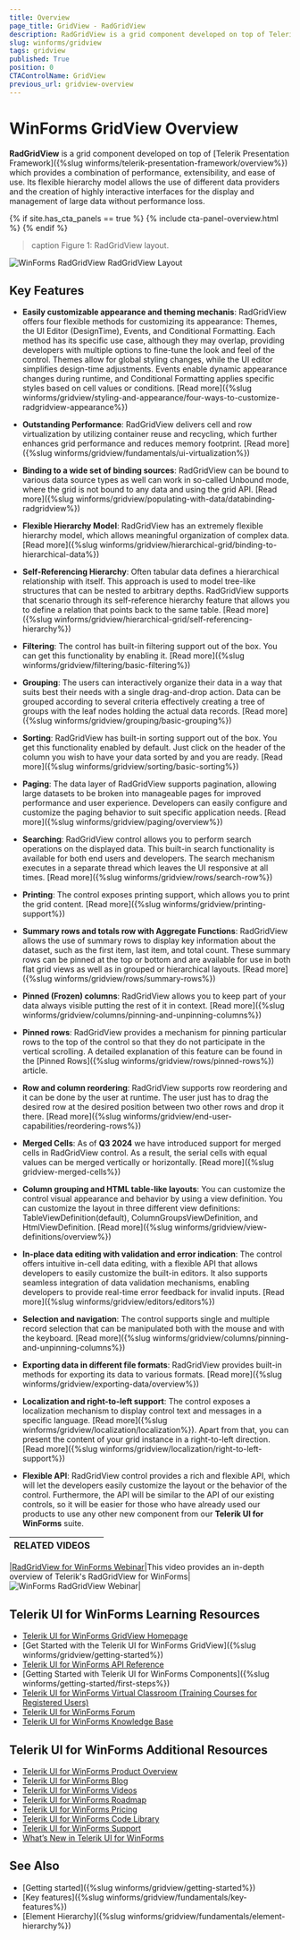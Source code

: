 ```yaml
---
title: Overview
page_title: GridView - RadGridView
description: RadGridView is a grid component developed on top of Telerik Presentation Framework which provides a combination of performance, extensibility, and ease of use.
slug: winforms/gridview
tags: gridview
published: True
position: 0
CTAControlName: GridView
previous_url: gridview-overview
---
```


# WinForms GridView Overview

__RadGridView__ is a grid component developed on top of [Telerik Presentation Framework]({%slug winforms/telerik-presentation-framework/overview%}) which provides a combination of performance, extensibility, and ease of use. Its flexible hierarchy model allows the use of different data providers and the creation of highly interactive interfaces for the display and management of large data without performance loss.

{% if site.has_cta_panels == true %}
{% include cta-panel-overview.html %}
{% endif %}

>caption Figure 1: RadGridView layout. 

![WinForms RadGridView RadGridView Layout](images/gridview-overview001.png)

## Key Features

* __Easily customizable appearance and theming mechanis__: RadGridView offers four flexible methods for customizing its appearance: Themes, the UI Editor (DesignTime), Events, and Conditional Formatting. Each method has its specific use case, although they may overlap, providing developers with multiple options to fine-tune the look and feel of the control. Themes allow for global styling changes, while the UI editor simplifies design-time adjustments. Events enable dynamic appearance changes during runtime, and Conditional Formatting applies specific styles based on cell values or conditions. [Read more]({%slug winforms/gridview/styling-and-appearance/four-ways-to-customize-radgridview-appearance%})

* __Outstanding Performance__: RadGridView delivers cell and row virtualization by utilizing container reuse and recycling, which further enhances grid performance and reduces memory footprint. [Read more]({%slug winforms/gridview/fundamentals/ui-virtualization%})

* __Binding to a wide set of binding sources__: RadGridView can be bound to various data source types as well can work in so-called Unbound mode, where the grid is not bound to any data and using the grid API.  [Read more]({%slug winforms/gridview/populating-with-data/databinding-radgridview%})

* __Flexible Hierarchy Model__: RadGridView has an extremely flexible hierarchy model, which allows meaningful organization of complex data. [Read more]({%slug winforms/gridview/hierarchical-grid/binding-to-hierarchical-data%})

* __Self-Referencing Hierarchy__: Often tabular data defines a hierarchical relationship with itself. This approach is used to model tree-like structures that can be nested to arbitrary depths. RadGridView supports that scenario through its self-reference hierarchy feature that allows you to define a relation that points back to the same table. [Read more]({%slug winforms/gridview/hierarchical-grid/self-referencing-hierarchy%})

* __Filtering__: The control has built-in filtering support out of the box. You can get this functionality by enabling it. [Read more]({%slug winforms/gridview/filtering/basic-filtering%})

* __Grouping__: The users can interactively organize their data in a way that suits best their needs with a single drag-and-drop action. Data can be grouped according to several criteria effectively creating a tree of groups with the leaf nodes holding the actual data records. [Read more]({%slug winforms/gridview/grouping/basic-grouping%})

* __Sorting__: RadGridView has built-in sorting support out of the box. You get this functionality enabled by default. Just click on the header of the column you wish to have your data sorted by and you are ready.  [Read more]({%slug winforms/gridview/sorting/basic-sorting%})

* __Paging__: The data layer of RadGridView supports pagination, allowing large datasets to be broken into manageable pages for improved performance and user experience. Developers can easily configure and customize the paging behavior to suit specific application needs. [Read more]({%slug winforms/gridview/paging/overview%})

* __Searching__: RadGridView control allows you to perform search operations on the displayed data. This built-in search functionality is available for both end users and developers. The search mechanism executes in a separate thread which leaves the UI responsive at all times. [Read more]({%slug winforms/gridview/rows/search-row%})

* __Printing__: The control exposes printing support, which allows you to print the grid content. [Read more]({%slug winforms/gridview/printing-support%})

* __Summary rows and totals row with Aggregate Functions__: RadGridView allows the use of summary rows to display key information about the dataset, such as the first item, last item, and total count. These summary rows can be pinned at the top or bottom and are available for use in both flat grid views as well as in grouped or hierarchical layouts. [Read more]({%slug winforms/gridview/rows/summary-rows%})

* __Pinned (Frozen) columns__: RadGridView allows you to keep part of your data always visible putting the rest of it in context. [Read more]({%slug winforms/gridview/columns/pinning-and-unpinning-columns%})

* __Pinned rows__: RadGridView provides a mechanism for pinning particular rows to the top of the control so that they do not participate in the vertical scrolling. A detailed explanation of this feature can be found in the [Pinned Rows]({%slug winforms/gridview/rows/pinned-rows%}) article.

* __Row and column reordering__: RadGridView supports row reordering and it can be done by the user at runtime. The user just has to drag the desired row at the desired position between two other rows and drop it there. [Read more]({%slug winforms/gridview/end-user-capabilities/reordering-rows%})

* __Merged Cells__: As of __Q3 2024__ we have introduced support for merged cells in RadGridView control. As a result, the serial cells with equal values can be merged vertically or horizontally. [Read more]({%slug gridview-merged-cells%})

* __Column grouping and HTML table-like layouts__: You can customize the control visual appearance and behavior by using a view definition. You can customize the layout in three different view definitions: TableViewDefinition(default), ColumnGroupsViewDefinition, and HtmlViewDefinition. [Read more]({%slug winforms/gridview/view-definitions/overview%})

* __In-place data editing with validation and error indication__: The control offers intuitive in-cell data editing, with a flexible API that allows developers to easily customize the built-in editors. It also supports seamless integration of data validation mechanisms, enabling developers to provide real-time error feedback for invalid inputs. [Read more]({%slug winforms/gridview/editors/editors%})

* __Selection and navigation__: The control supports single and multiple record selection that can be manipulated both with the mouse and with the keyboard. [Read more]({%slug winforms/gridview/columns/pinning-and-unpinning-columns%})

* __Exporting data in different file formats__: RadGridView provides built-in methods for exporting its data to various formats. [Read more]({%slug winforms/gridview/exporting-data/overview%})

* __Localization and right-to-left support__: The control exposes a localization mechanism to display control text and messages in a specific language. [Read more]({%slug winforms/gridview/localization/localization%}). Apart from that, you can present the content of your grid instance in a right-to-left direction. [Read more]({%slug winforms/gridview/localization/right-to-left-support%})

* __Flexible API__: RadGridView control provides a rich and flexible API, which will let the developers easily customize the layout or the behavior of the control. Furthermore, the API will be similar to the API of our existing controls, so it will be easier for those who have already used our products to use any other new component from our __Telerik UI for WinForms__ suite.


| RELATED VIDEOS |  |
|----|----|

|[RadGridView for WinForms Webinar](https://www.telerik.com/videos/radgridview-for-winforms-webinar)|This video provides an in-depth overview of Telerik's RadGridView for WinForms|![WinForms RadGridView Webinar](images/gridview-overview002.png)|


## Telerik UI for WinForms Learning Resources
* [Telerik UI for WinForms GridView Homepage](https://www.telerik.com/products/winforms/gridview.aspx)
* [Get Started with the Telerik UI for WinForms GridView]({%slug winforms/gridview/getting-started%})
* [Telerik UI for WinForms API Reference](https://docs.telerik.com/devtools/winforms/api/)
* [Getting Started with Telerik UI for WinForms Components]({%slug winforms/getting-started/first-steps%})
* [Telerik UI for WinForms Virtual Classroom (Training Courses for Registered Users)](https://learn.telerik.com/learn/course/external/view/elearning/17/TelerikUIforWinForms) 
* [Telerik UI for WinForms Forum](https://www.telerik.com/forums/winforms)
* [Telerik UI for WinForms Knowledge Base](https://docs.telerik.com/devtools/winforms/knowledge-base)


## Telerik UI for WinForms Additional Resources
* [Telerik UI for WinForms Product Overview](https://www.telerik.com/products/winforms.aspx)
* [Telerik UI for WinForms Blog](https://www.telerik.com/blogs/desktop-winforms)
* [Telerik UI for WinForms Videos](https://www.telerik.com/videos/product/winforms)
* [Telerik UI for WinForms Roadmap](https://www.telerik.com/support/whats-new/winforms/roadmap)
* [Telerik UI for WinForms Pricing](https://www.telerik.com/purchase/individual/winforms.aspx)
* [Telerik UI for WinForms Code Library](https://www.telerik.com/support/code-library/winforms)
* [Telerik UI for WinForms Support](https://www.telerik.com/support/winforms)
* [What’s New in Telerik UI for WinForms](https://www.telerik.com/support/whats-new/winforms)

## See Also

 * [Getting started]({%slug winforms/gridview/getting-started%})
 * [Key features]({%slug winforms/gridview/fundamentals/key-features%})
 * [Element Hierarchy]({%slug winforms/gridview/fundamentals/element-hierarchy%})
